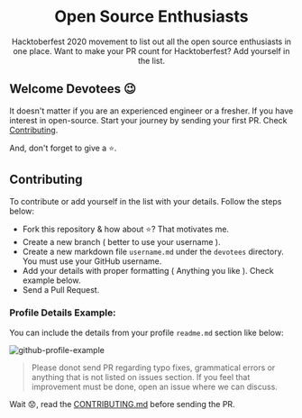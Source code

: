 <div align="center">
<h1 style="border: 0;"> Open Source Enthusiasts </h1>

Hacktoberfest 2020 movement to list out all the open source enthusiasts in one place. Want to make your PR count for Hacktoberfest? Add yourself in the list.

</div>

## Welcome Devotees :wink:

It doesn't matter if you are an experienced engineer or a fresher. If you have interest in open-source. Start your journey by sending your first PR. Check [Contributing](#contributing).

And, don't forget to give a :star:.

## Contributing

To contribute or add yourself in the list with your details. Follow the steps below:

- Fork this repository & how about :star:? That motivates me.
- Create a new branch ( better to use your username ).
- Create a new markdown file `username.md` under the `devotees` directory. You must use your GitHub username.
- Add your details with proper formatting ( Anything you like ). Check example below.
- Send a Pull Request.

### Profile Details Example:

You can include the details from your profile `readme.md` section like below:

![github-profile-example](https://docs.github.com/assets/images/help/repository/profile-with-readme.png)

> Please donot send PR regarding typo fixes, grammatical errors or anything that is not listed on issues section. If you feel that improvement must be done, open an issue where we can discuss.

Wait :worried:, read the [CONTRIBUTING.md](https://github.com/ashiishme/open-source-enthusiasts/blob/main/CONTRIBUTING.md) before sending the PR.
